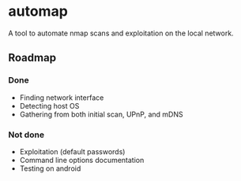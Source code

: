 # automap
A tool to automate nmap scans and exploitation on the local network.

## Roadmap

### Done
- Finding network interface
- Detecting host OS
- Gathering from both initial scan, UPnP, and mDNS

### Not done
- Exploitation (default passwords)
- Command line options documentation
- Testing on android

